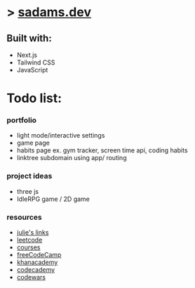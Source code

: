 # > [sadams.dev](https://sadams.dev)

## **Built with:**

- Next.js
- Tailwind CSS
- JavaScript

# Todo list:

### **portfolio**

- light mode/interactive settings
- game page
- habits page ex. gym tracker, screen time api, coding habits
- linktree subdomain using app/ routing

### **project ideas**

- three js
- IdleRPG game / 2D game

### **resources**

- [julie's links](https://github.com/julienisbet/stuff-to-do)
- [leetcode](https://leetcode.com)
- [courses](https://www.coursera.org)
- [freeCodeCamp](https://www.freecodecamp.org)
- [khanacademy](https://www.khanacademy.org)
- [codecademy](https://www.codecademy.com/learn)
- [codewars](https://www.codewars.com/dashboard)
